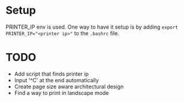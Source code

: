 # Setup
PRINTER_IP env is used. One way to have it setup is by adding `export PRINTER_IP="<printer ip>"` to the `.bashrc` file.

# TODO
- Add script that finds printer ip
- Input '^C' at the end automatically
- Create page size aware architectural design
- Find a way to print in landscape mode
